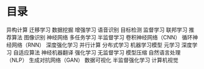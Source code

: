 # 目录
异构计算
迁移学习
数据挖掘
增强学习
语音识别
目标检测
监督学习
联邦学习
推荐算法
图像识别
神经网络
多任务学习
半监督学习
卷积神经网络（CNN）
循环神经网络（RNN）
深度强化学习
并行计算
分布式学习
机器学习模型
元学习
深度学习
自适应算法
神经机器翻译
强化学习
无监督学习
模型压缩
自然语言处理（NLP）
生成对抗网络（GAN）
数据可视化
半监督强化学习
计算机视觉